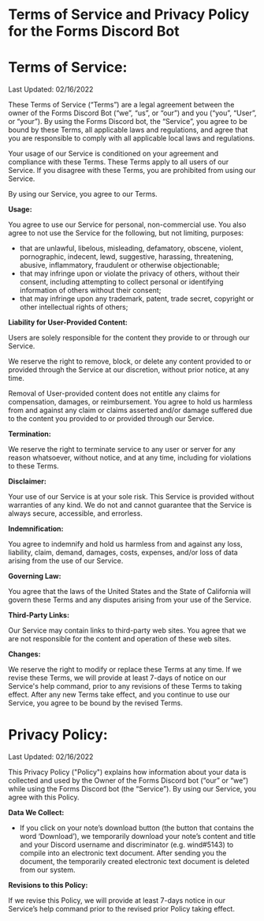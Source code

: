 # Terms of Service and Privacy Policy for the Forms Discord Bot

# **Terms of Service:**

Last Updated: 02/16/2022

These Terms of Service (“Terms”) are a legal agreement between the owner of the Forms Discord Bot (“we”, “us”, or “our”) and you (“you”, “User”, or “your”). By using the Forms Discord bot, the “Service”, you agree to be bound by these Terms, all applicable laws and regulations, and agree that you are responsible to comply with all applicable local laws and regulations. 

Your usage of our Service is conditioned on your agreement and compliance with these Terms. These Terms apply to all users of our Service. If you disagree with these Terms, you are prohibited from using our Service. 

By using our Service, you agree to our Terms. 

**Usage:**

You agree to use our Service for personal, non-commercial use. You also agree to not use the Service for the following, but not limiting, purposes:
- that are unlawful, libelous, misleading, defamatory, obscene, violent, pornographic, indecent, lewd, suggestive, harassing, threatening, abusive, inflammatory, fraudulent or otherwise objectionable;
- that may infringe upon or violate the privacy of others, without their consent, including attempting to collect personal or identifying information of others without their consent;
- that may infringe upon any trademark, patent, trade secret, copyright or other intellectual rights of others;

**Liability for User-Provided Content:**

Users are solely responsible for the content they provide to or through our Service. 

We reserve the right to remove, block, or delete any content provided to or provided through the Service at our discretion, without prior notice, at any time.

Removal of User-provided content does not entitle any claims for compensation, damages, or reimbursement. You agree to hold us harmless from and against any claim or claims asserted and/or damage suffered due to the content you provided to or provided through our Service. 

**Termination:**

We reserve the right to terminate service to any user or server for any reason whatsoever, without notice, and at any time, including for violations to these Terms. 

**Disclaimer:**

Your use of our Service is at your sole risk. This Service is provided without warranties of any kind. We do not and cannot guarantee that the Service is always secure, accessible, and errorless. 

**Indemnification:**

You agree to indemnify and hold us harmless from and against any loss, liability, claim, demand, damages, costs, expenses, and/or loss of data arising from the use of our Service. 

**Governing Law:**

You agree that the laws of the United States and the State of California will govern these Terms and any disputes arising from your use of the Service.

**Third-Party Links:**

Our Service may contain links to third-party web sites. You agree that we are not responsible for the content and operation of these web sites.

**Changes:**

We reserve the right to modify or replace these Terms at any time. If we revise these Terms, we will provide at least 7-days of notice on our Service's help command, prior to any revisions of these Terms to taking effect. After any new Terms take effect, and you continue to use our Service, you agree to be bound by the revised Terms. 


# **Privacy Policy:**

Last Updated: 02/16/2022

This Privacy Policy ("Policy") explains how information about your data is collected and used by the Owner of the Forms Discord bot (“our” or “we”) while using the Forms Discord bot (the “Service”). By using our Service, you agree with this Policy.

**Data We Collect:** 

- If you click on your note’s download button (the button that contains the word ‘Download’), we temporarily download your note’s content and title and your Discord username and discriminator (e.g. wind#5143) to compile into an electronic text document. After sending you the document, the temporarily created electronic text document is deleted from our system.

**Revisions to this Policy:**

If we revise this Policy, we will provide at least 7-days notice in our Service’s help command prior to the revised prior Policy taking effect. 

